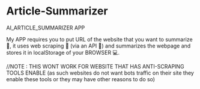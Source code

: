 # Article-Summarizer
AI_ARTICLE_SUMMARIZER APP


My APP requires you to put URL of the website that you want to summarize 📖, it uses web scraping 🧹 (via an API 🔮) and summarizes the webpage and stores it in localStorage of your BROWSER 💻.

//NOTE : THIS WONT WORK FOR WEBSITE THAT HAS ANTI-SCRAPING TOOLS ENABLE (as such websites do not want bots traffic on their site they enable these tools or they may have other reasons to do so)
